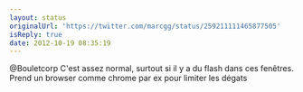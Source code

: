 ```yaml
---
layout: status
originalUrl: 'https://twitter.com/marcgg/status/259211111465877505'
isReply: true
date: 2012-10-19 08:35:19
---
```


@Bouletcorp C'est assez normal, surtout si il y a du flash dans ces fenêtres. Prend un browser comme chrome par ex pour limiter les dégats
